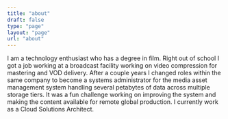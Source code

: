 ```yaml
---
title: "about"
draft: false
type: "page"
layout: "page"
url: "about"
---
```


I am a technology enthusiast who has a degree in film. Right out of school I got a job working at a broadcast facility working on video compression for mastering and VOD delivery. After a couple years I changed roles within the same company to become a systems administrator for the media asset management system handling several petabytes of data across multiple storage tiers. It was a fun challenge working on improving the system and making the content available for remote global production. I currently work as a Cloud Solutions Architect.
